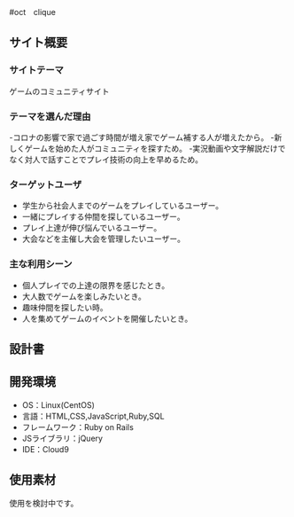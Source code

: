 #oct　clique

## サイト概要
### サイトテーマ
ゲームのコミュニティサイト

### テーマを選んだ理由
 -コロナの影響で家で過ごす時間が増え家でゲーム補する人が増えたから。
 -新しくゲームを始めた人がコミュニティを探すため。
 -実況動画や文字解説だけでなく対人で話すことでプレイ技術の向上を早めるため。
### ターゲットユーザ
 - 学生から社会人までのゲームをプレイしているユーザー。
 - 一緒にプレイする仲間を探しているユーザー。
 - プレイ上達が伸び悩んでいるユーザー。
 - 大会などを主催し大会を管理したいユーザー。
### 主な利用シーン
 - 個人プレイでの上達の限界を感じたとき。
 - 大人数でゲームを楽しみたいとき。
 - 趣味仲間を探したい時。
 - 人を集めてゲームのイベントを開催したいとき。
## 設計書


## 開発環境
- OS：Linux(CentOS)
- 言語：HTML,CSS,JavaScript,Ruby,SQL
- フレームワーク：Ruby on Rails
- JSライブラリ：jQuery
- IDE：Cloud9

## 使用素材
使用を検討中です。